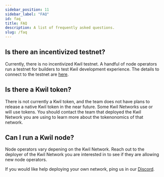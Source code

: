 ```yaml
---
sidebar_position: 11
sidebar_label: "FAQ"
id: faq
title: FAQ
description: A list of frequently asked questions.
slug: /faq
---
```


## Is there an incentivized testnet?

Currently, there is no incentivized Kwil testnet. A handful of node operators run a testnet for builders to test Kwil development experience. The details to connect to the testnet are [here](/docs/links).

## Is there a Kwil token?

There is not currently a Kwil token, and the team does not have plans to release a native Kwil token in the near future. Some Kwil Networks use or will use tokens. You should contact the team that deployed the Kwil Network you are using to learn more about the tokenonomics of that network.

## Can I run a Kwil node?

Node operators vary depening on the Kwil Network. Reach out to the deployer of the Kwil Network you are interested in to see if they are allowing new node operators.

If you would like help deploying your own network, ping us in our [Discord](<https://discord.com/invite/HzRPZ59Kay>).
